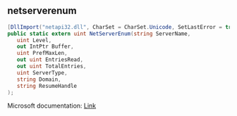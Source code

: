 ## netserverenum

```csharp
[DllImport("netapi32.dll", CharSet = CharSet.Unicode, SetLastError = true)]
public static extern uint NetServerEnum(string ServerName,
   uint Level,
   out IntPtr Buffer,
   uint PrefMaxLen,
   out uint EntriesRead,
   out uint TotalEntries,
   uint ServerType,
   string Domain,
   string ResumeHandle
);
```

Microsoft documentation: [Link](https://docs.microsoft.com/en-us/windows/win32/api/lmserver/nf-lmserver-netserverenum)

